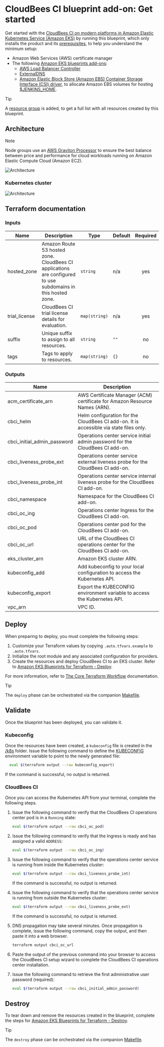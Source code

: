 # CloudBees CI blueprint add-on: Get started

Get started with the [CloudBees CI on modern platforms in Amazon Elastic Kubernetes Service (Amazon EKS)](https://docs.cloudbees.com/docs/cloudbees-ci/latest/eks-install-guide/) by running this blueprint, which only installs the product and its [prerequisites](https://docs.cloudbees.com/docs/cloudbees-ci/latest/eks-install-guide/installing-eks-using-helm#_prerequisites), to help you understand the minimum setup:

- Amazon Web Services (AWS) certificate manager
- The following [Amazon EKS blueprints add-ons](https://aws-ia.github.io/terraform-aws-eks-blueprints-addons/main/):
  - [AWS Load Balancer Controller](https://aws-ia.github.io/terraform-aws-eks-blueprints-addons/main/addons/aws-load-balancer-controller/)
  - [ExternalDNS](https://aws-ia.github.io/terraform-aws-eks-blueprints-addons/main/addons/external-dns/)
  - [Amazon Elastic Block Store (Amazon EBS) Container Storage Interface (CSI) driver](https://docs.aws.amazon.com/eks/latest/userguide/ebs-csi.html), to allocate Amazon EBS volumes for hosting [$JENKINS_HOME](https://docs.cloudbees.com/docs/cloudbees-ci/latest/backup-restore/jenkins-home).

> [!TIP]
> A [resource group](https://docs.aws.amazon.com/ARG/latest/userguide/resource-groups.html) is added, to get a full list with all resources created by this blueprint.

## Architecture

> [!NOTE]
> Node groups use an [AWS Graviton Processor](https://aws.amazon.com/ec2/graviton/) to ensure the best balance between price and performance for cloud workloads running on Amazon Elastic Compute Cloud (Amazon EC2).

![Architecture](img/getting-started.architect.drawio.svg)

### Kubernetes cluster

![Architecture](img/getting-started.k8s.drawio.svg)

## Terraform documentation

<!-- BEGIN_TF_DOCS -->
### Inputs

| Name | Description | Type | Default | Required |
|------|-------------|------|---------|:--------:|
| hosted_zone | Amazon Route 53 hosted zone. CloudBees CI applications are configured to use subdomains in this hosted zone. | `string` | n/a | yes |
| trial_license | CloudBees CI trial license details for evaluation. | `map(string)` | n/a | yes |
| suffix | Unique suffix to assign to all resources. | `string` | `""` | no |
| tags | Tags to apply to resources. | `map(string)` | `{}` | no |

### Outputs

| Name | Description |
|------|-------------|
| acm_certificate_arn | AWS Certificate Manager (ACM) certificate for Amazon Resource Names (ARN). |
| cbci_helm | Helm configuration for the CloudBees CI add-on. It is accessible via state files only. |
| cbci_initial_admin_password | Operations center service initial admin password for the CloudBees CI add-on. |
| cbci_liveness_probe_ext | Operations center service external liveness probe for the CloudBees CI add-on. |
| cbci_liveness_probe_int | Operations center service internal liveness probe for the CloudBees CI add-on. |
| cbci_namespace | Namespace for the CloudBees CI add-on. |
| cbci_oc_ing | Operations center Ingress for the CloudBees CI add-on. |
| cbci_oc_pod | Operations center pod for the CloudBees CI add-on. |
| cbci_oc_url | URL of the CloudBees CI operations center for the CloudBees CI add-on. |
| eks_cluster_arn | Amazon EKS cluster ARN. |
| kubeconfig_add | Add kubeconfig to your local configuration to access the Kubernetes API. |
| kubeconfig_export | Export the KUBECONFIG environment variable to access the Kubernetes API. |
| vpc_arn | VPC ID. |
<!-- END_TF_DOCS -->

## Deploy

When preparing to deploy, you must complete the following steps:

1. Customize your Terraform values by copying `.auto.tfvars.example` to `.auto.tfvars`.
2. Initialize the root module and any associated configuration for providers.
3. Create the resources and deploy CloudBees CI to an EKS cluster. Refer to [Amazon EKS Blueprints for Terraform - Deploy](https://aws-ia.github.io/terraform-aws-eks-blueprints/getting-started/#deploy).

For more information, refer to [The Core Terraform Workflow](https://www.terraform.io/intro/core-workflow) documentation.

> [!TIP]
> The `deploy` phase can be orchestrated via the companion [Makefile](../../Makefile).

## Validate

Once the blueprint has been deployed, you can validate it.

### Kubeconfig

Once the resources have been created, a `kubeconfig` file is created in the [/k8s](k8s) folder. Issue the following command to define the [KUBECONFIG](https://kubernetes.io/docs/concepts/configuration/organize-cluster-access-kubeconfig/#the-kubeconfig-environment-variable) environment variable to point to the newly generated file:

```sh
  eval $(terraform output --raw kubeconfig_export)
```

If the command is successful, no output is returned.

### CloudBees CI

Once you can access the Kubernetes API from your terminal, complete the following steps.

1. Issue the following command to verify that the CloudBees CI operations center pod is in a `Running` state:

    ```sh
    eval $(terraform output --raw cbci_oc_pod)
    ```

2. Issue the following command to verify that the Ingress is ready and has assigned a valid `ADDRESS`:

    ```sh
    eval $(terraform output --raw cbci_oc_ing)
    ```

3. Issue the following command to verify that the operations center service is running from inside the Kubernetes cluster:

    ```sh
    eval $(terraform output --raw cbci_liveness_probe_int)
    ```

    If the command is successful, no output is returned.

4. Issue the following command to verify that the operations center service is running from outside the Kubernetes cluster:

    ```sh
    eval $(terraform output --raw cbci_liveness_probe_ext)
    ```

    If the command is successful, no output is returned.

5. DNS propagation may take several minutes. Once propagation is complete, issue the following command, copy the output, and then paste it into a web browser.

    ```sh
    terraform output cbci_oc_url
    ```

6. Paste the output of the previous command into your browser to access the CloudBees CI setup wizard to complete the CloudBees CI operations center installation.

7. Issue the following command to retrieve the first administrative user password (required):

    ```sh
    eval $(terraform output --raw cbci_initial_admin_password)
    ```

## Destroy

To tear down and remove the resources created in the blueprint, complete the steps for [Amazon EKS Blueprints for Terraform - Destroy](https://aws-ia.github.io/terraform-aws-eks-blueprints/getting-started/#destroy).

> [!TIP]
> The `destroy` phase can be orchestrated via the companion [Makefile](../../Makefile).
